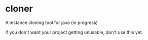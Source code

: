 cloner
======

A instance cloning tool for java (in progress)

If you don't want your project getting unusable, don't use this yet.